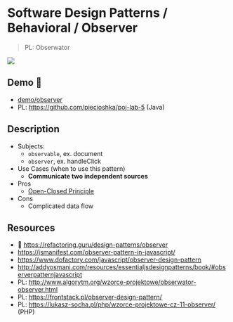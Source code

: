 # Software Design Patterns / Behavioral / Observer

> PL: Obserwator

<img src="images/icons/electron.svg" class="pattern-logo">

## Demo 🎉

* <a href="./demo/observer/">demo/observer</a>
* PL: <https://github.com/piecioshka/poj-lab-5> (Java)

## Description

* Subjects:
    + `observable`, ex. document
    + `observer`, ex. handleClick
* Use Cases (when to use this pattern)
    + **Communicate two independent sources**
* Pros
    + [Open-Closed Principle](chapters/patterns/solid/open-closed-principle.md)
* Cons
    + Complicated data flow

## Resources

* 🚀 <https://refactoring.guru/design-patterns/observer>
* <https://jsmanifest.com/observer-pattern-in-javascript/>
* <https://www.dofactory.com/javascript/observer-design-pattern>
* <http://addyosmani.com/resources/essentialjsdesignpatterns/book/#observerpatternjavascript>
* PL: <http://www.algorytm.org/wzorce-projektowe/obserwator-observer.html>
* PL: <https://frontstack.pl/observer-design-pattern/>
* PL: <https://lukasz-socha.pl/php/wzorce-projektowe-cz-11-observer/> (PHP)
